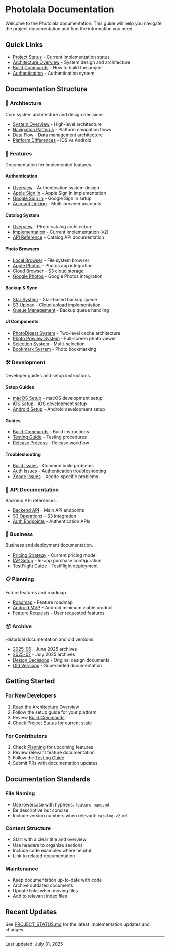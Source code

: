 # Photolala Documentation

Welcome to the Photolala documentation. This guide will help you navigate the project documentation and find the information you need.

## Quick Links

- [Project Status](./PROJECT_STATUS.md) - Current implementation status
- [Architecture Overview](./architecture/overview.md) - System design and architecture
- [Build Commands](./development/build-commands.md) - How to build the project
- [Authentication](./features/authentication/overview.md) - Authentication system

## Documentation Structure

### 📐 Architecture
Core system architecture and design decisions.

- [System Overview](./architecture/overview.md) - High-level architecture
- [Navigation Patterns](./architecture/navigation.md) - Platform navigation flows
- [Data Flow](./architecture/data-flow.md) - Data management architecture
- [Platform Differences](./architecture/platform-differences.md) - iOS vs Android

### 🚀 Features
Documentation for implemented features.

#### Authentication
- [Overview](./features/authentication/overview.md) - Authentication system design
- [Apple Sign In](./features/authentication/apple-signin.md) - Apple Sign In implementation
- [Google Sign In](./features/authentication/google-signin.md) - Google Sign In setup
- [Account Linking](./features/authentication/account-linking.md) - Multi-provider accounts

#### Catalog System
- [Overview](./features/catalog/overview.md) - Photo catalog architecture
- [Implementation](./features/catalog/implementation.md) - Current implementation (v2)
- [API Reference](./features/catalog/api-reference.md) - Catalog API documentation

#### Photo Browsers
- [Local Browser](./features/browsers/local-browser.md) - File system browser
- [Apple Photos](./features/browsers/apple-photos.md) - Photos app integration
- [Cloud Browser](./features/browsers/cloud-browser.md) - S3 cloud storage
- [Google Photos](./features/browsers/google-photos.md) - Google Photos integration

#### Backup & Sync
- [Star System](./features/backup/star-system.md) - Star-based backup queue
- [S3 Upload](./features/backup/s3-upload.md) - Cloud upload implementation
- [Queue Management](./features/backup/queue-management.md) - Backup queue handling

#### UI Components
- [PhotoDigest System](./current/photodigest-system.md) - Two-level cache architecture
- [Photo Preview System](./current/photo-preview-system.md) - Full-screen photo viewer
- [Selection System](./features/ui-components/selection-system.md) - Multi-selection
- [Bookmark System](./features/ui-components/bookmark-system.md) - Photo bookmarking

### 🛠 Development
Developer guides and setup instructions.

#### Setup Guides
- [macOS Setup](./development/setup/macos.md) - macOS development setup
- [iOS Setup](./development/setup/ios.md) - iOS development setup
- [Android Setup](./development/setup/android.md) - Android development setup

#### Guides
- [Build Commands](./development/build-commands.md) - Build instructions
- [Testing Guide](./development/testing-guide.md) - Testing procedures
- [Release Process](./development/release-process.md) - Release workflow

#### Troubleshooting
- [Build Issues](./development/troubleshooting/build-issues.md) - Common build problems
- [Auth Issues](./development/troubleshooting/auth-issues.md) - Authentication troubleshooting
- [Xcode Issues](./development/troubleshooting/xcode-issues.md) - Xcode-specific problems

### 🔌 API Documentation
Backend API references.

- [Backend API](./api/backend-api.md) - Main API endpoints
- [S3 Operations](./api/s3-operations.md) - S3 integration
- [Auth Endpoints](./api/auth-endpoints.md) - Authentication APIs

### 💼 Business
Business and deployment documentation.

- [Pricing Strategy](./business/pricing-strategy.md) - Current pricing model
- [IAP Setup](./business/iap-setup.md) - In-app purchase configuration
- [TestFlight Guide](./business/testflight-guide.md) - TestFlight deployment

### 📋 Planning
Future features and roadmap.

- [Roadmap](./planning/roadmap.md) - Feature roadmap
- [Android MVP](./planning/android-mvp.md) - Android minimum viable product
- [Feature Requests](./planning/feature-requests/) - User requested features

### 📦 Archive
Historical documentation and old versions.

- [2025-06](./archive/2025-06/) - June 2025 archives
- [2025-07](./archive/2025-07/) - July 2025 archives
- [Design Decisions](./archive/design-decisions/) - Original design documents
- [Old Versions](./archive/old-versions/) - Superseded documentation

## Getting Started

### For New Developers
1. Read the [Architecture Overview](./architecture/overview.md)
2. Follow the setup guide for your platform
3. Review [Build Commands](./development/build-commands.md)
4. Check [Project Status](./PROJECT_STATUS.md) for current state

### For Contributors
1. Check [Planning](./planning/) for upcoming features
2. Review relevant feature documentation
3. Follow the [Testing Guide](./development/testing-guide.md)
4. Submit PRs with documentation updates

## Documentation Standards

### File Naming
- Use lowercase with hyphens: `feature-name.md`
- Be descriptive but concise
- Include version numbers when relevant: `catalog-v2.md`

### Content Structure
- Start with a clear title and overview
- Use headers to organize sections
- Include code examples where helpful
- Link to related documentation

### Maintenance
- Keep documentation up-to-date with code
- Archive outdated documents
- Update links when moving files
- Add to relevant index files

## Recent Updates

See [PROJECT_STATUS.md](./PROJECT_STATUS.md) for the latest implementation updates and changes.

---

Last updated: July 31, 2025
